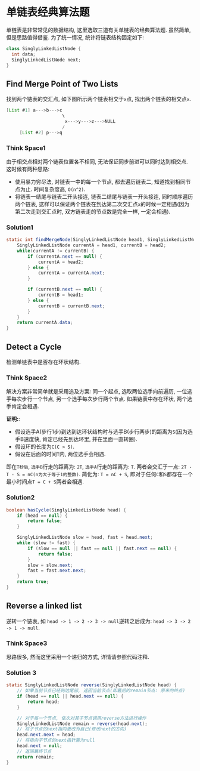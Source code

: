 # 单链表经典算法题

单链表是非常常见的数据结构, 这里选取三道有关单链表的经典算法题. 虽然简单, 但是思路值得借鉴. 为了统一情况, 统计将链表结构固定如下:

```java
class SinglyLinkedListNode {
  int data;
  SinglyLinkedListNode next;
}
```

## Find Merge Point of Two Lists

找到两个链表的交汇点, 如下图所示两个链表相交于`x`点, 找出两个链表的相交点`x`.

```java
[List #1] a--->b--->c
                     \
                      x--->y--->z--->NULL
                     /
     [List #2] p--->q
```

### Think Space1

由于相交点相对两个链表位置各不相同, 无法保证同步前进可以同时达到相交点. 这时候有两种思路:

- 使用暴力穷尽法, 对链表一中的每一个节点, 都去遍历链表二, 知道找到相同节点为止. 时间复杂度高, `O(n^2)`.
- 将链表一结尾与链表二开头接连, 链表二结尾与链表一开头接连, 同时顺序遍历两个链表, 这样可以保证两个链表在到达第二次交汇点`x`的时候一定相遇(因为第二次走到交汇点时, 双方链表走的节点数是完全一样, 一定会相遇).

### Solution1

```java
static int findMergeNode(SinglyLinkedListNode head1, SinglyLinkedListNode head2) {
    SinglyLinkedListNode currentA = head1, currentB = head2;
    while(currentA != currentB) {
        if (currentA.next == null) {
            currentA = head2;
        } else {
            currentA = currentA.next;
        }

        if (currentB.next == null) {
            currentB = head1;
        } else {
            currentB = currentB.next;
        }
    }
    return currentA.data;
}
```

## Detect a Cycle

检测单链表中是否存在环状结构.

### Think Space2

解决方案非常简单就是采用追及方案: 同一个起点, 选取两位选手向前遍历, 一位选手每次步行一个节点, 另一个选手每次步行两个节点. 如果链表中存在环状, 两个选手肯定会相遇.

**证明:**:

- 假设选手A(步行1步)到达到达环状结构时与选手B(步行两步)的距离为`S`(因为选手B速度快, 肯定已经先到达环里, 并在里面一直转圈).
- 假设环的长度为`C(C > S)`.
- 假设在后面的时间`T`内, 两位选手会相遇.

即在`T秒后`, `选手B`行走的距离为: `2T`, `选手A`行走的距离为: `T`. 两者会交汇于一点: `2T - T - S = nC(n为大于等于1的整数)`. 简化为: `T = nC + S`, 即对于任何`C`和`S`都存在一个最小时间点`T = C + S`两者会相遇.

### Solution2

```java
boolean hasCycle(SinglyLinkedListNode head) {
    if (head == null) {
        return false;
    }

    SinglyLinkedListNode slow = head, fast = head.next;
    while (slow != fast) {
        if (slow == null || fast == null || fast.next == null) {
            return false;
        }
        slow = slow.next;
        fast = fast.next.next;
    }
    return true;
}
```

## Reverse a linked list

逆转一个链表, 如 `head -> 1 -> 2 -> 3 -> null`逆转之后成为: `head -> 3 -> 2 -> 1 -> null`.

### Think Space3

思路很多, 然而这里采用一个递归的方式, 详情请参照代码注释.

### Solution 3

```java
static SinglyLinkedListNode reverse(SinglyLinkedListNode head) {
    // 如果当前节点已经到达尾部, 返回当前节点(即最后的remain节点: 原来的终点)
    if (head == null || head.next == null) {
        return head;
    }

    // 对于每一个节点, 依次对其子节点调用reverse方法进行操作
    SinglyLinkedListNode remain = reverse(head.next);
    // 将子节点的next指向更改为自己(修改next的方向)
    head.next.next = head;
    // 将指向子节点的next指针置为null
    head.next = null;
    // 返回最终节点
    return remain;
}
```
